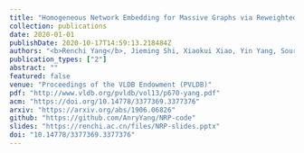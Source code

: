 ```yaml
---
title: "Homogeneous Network Embedding for Massive Graphs via Reweighted Personalized PageRank"
collection: publications
date: 2020-01-01
publishDate: 2020-10-17T14:59:13.218484Z
authors: "<b>Renchi Yang</b>, Jieming Shi, Xiaokui Xiao, Yin Yang, Sourav S. Bhowmick"
publication_types: ["2"]
abstract: ""
featured: false
venue: "Proceedings of the VLDB Endowment (PVLDB)"
pdf: "http://www.vldb.org/pvldb/vol13/p670-yang.pdf"
acm: "https://doi.org/10.14778/3377369.3377376"
arxiv: "https://arxiv.org/abs/1906.06826"
github: "https://github.com/AnryYang/NRP-code"
slides: "https://renchi.ac.cn/files/NRP-slides.pptx"
doi: "10.14778/3377369.3377376"
---
```

